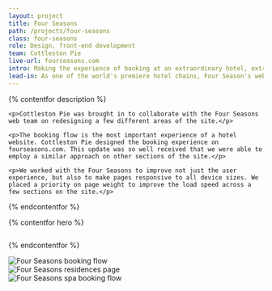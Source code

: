 ```yaml
---
layout: project
title: Four Seasons
path: /projects/four-seasons
class: four-seasons
role: Design, front-end development
team: Cottleston Pie
live-url: fourseasons.com
intro: Making the experience of booking at an extraordinary hotel, extraordinary
lead-in: As one of the world's premiere hotel chains, Four Season's website must match the high expectations of it's guests.
---
```



{% contentfor description %}
	
	<p>Cottleston Pie was brought in to collaborate with the Four Seasons web team on redesigning a few different areas of the site.</p>

	<p>The booking flow is the most important experience of a hotel website. Cottleston Pie designed the booking experience on fourseasons.com. This update was so well received that we were able to employ a similar approach on other sections of the site.</p>

	<p>We worked with the Four Seasons to improve not just the user experience, but also to make pages responsive to all device sizes. We placed a priority on page weight to improve the load speed across a few sections on the site.</p>

{% endcontentfor %}

{% contentfor hero %}
			<div class="project-example ipad">
				<div class="screen-wrap">
					<img src="/img/projects/ndnf/ndnf-home.jpg" alt="" />
				</div>
			</div>
<!-- 			<div class="project-example iphone">
				<div class="screen-wrap">
					<img src="/img/projects/the-feast/the-feast-mobile.jpg" alt="" />
				</div>
			</div>	 -->
{% endcontentfor %}


<section class="project-expanded tri-screen">
	<div class="container">
		<div class="screen screen-1">
			<img src="/img/projects/four-seasons/fs-booking.jpg" alt="Four Seasons booking flow" />
		</div>
		<div class="screen screen-2">
			<img src="/img/projects/four-seasons/fs-residences.jpg" alt="Four Seasons residences page" />
		</div>
		<div class="screen screen-3">
			<img src="/img/projects/four-seasons/fs-spa-booking.jpg" alt="Four Seasons spa booking flow" />
		</div>
	</div>
</section>